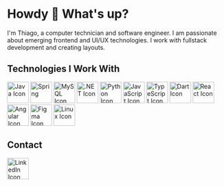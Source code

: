 # Howdy 🤠 What's up?

I'm Thiago, a computer technician and software engineer. I am passionate about emerging frontend and UI/UX technologies. I work with fullstack development and creating layouts.

## Technologies I Work With
<div>
  <img src="https://cdn-icons-png.flaticon.com/512/226/226777.png" alt="Java Icon" width="50" height="50">
  <img src="https://cdn-icons-png.flaticon.com/512/226/226777.png" alt="Spring" width="50" height="50">
  <img src="https://logospng.org/download/mysql/mysql-4096.png" alt="MySQL Icon" width="50" height="50">
  <img src="https://upload.wikimedia.org/wikipedia/commons/thumb/7/7d/Microsoft_.NET_logo.svg/2048px-Microsoft_.NET_logo.svg.png" alt=".NET Icon" width="50" height="50">
  <img src="https://cdn.iconscout.com/icon/free/png-256/free-python-logo-icon-download-in-svg-png-gif-file-formats--technology-social-media-vol-5-pack-logos-icons-3030224.png?f=webp&w=256" alt="Python Icon" width="50" height="50">
  <img src="https://upload.wikimedia.org/wikipedia/commons/thumb/6/6a/JavaScript-logo.png/640px-JavaScript-logo.png" alt="JavaScript Icon" width="50" height="50">
  <img src="https://upload.wikimedia.org/wikipedia/commons/thumb/4/4c/Typescript_logo_2020.svg/1024px-Typescript_logo_2020.svg.png" alt="TypeScript Icon" width="50" height="50">
  <img src="https://img.icons8.com/color/512/dart.png" alt="Dart Icon" width="50" height="50">
  <img src="https://upload.wikimedia.org/wikipedia/commons/thumb/a/a7/React-icon.svg/512px-React-icon.svg.png?20220125121207" alt="React Icon" width="50" height="50">
  <img src="https://upload.wikimedia.org/wikipedia/commons/thumb/c/cf/Angular_full_color_logo.svg/2048px-Angular_full_color_logo.svg.png" alt="Angular Icon" width="50" height="50">
  <img src="https://cdn4.iconfinder.com/data/icons/logos-brands-in-colors/3000/figma-logo-512.png" alt="Figma Icon" width="50" height="50">
  <img src="https://cdn-icons-png.flaticon.com/512/6124/6124995.png" alt="Linux Icon" width="50" height="50">
</div>

## Contact

<div>
  <a href="https://www.linkedin.com/in/thiago-henrique-97b559216/" target="_blank">
    <img src="https://cdn-icons-png.flaticon.com/512/1384/1384874.png" alt="LinkedIn Icon" width="50" height="50">
  </a>
</div>
